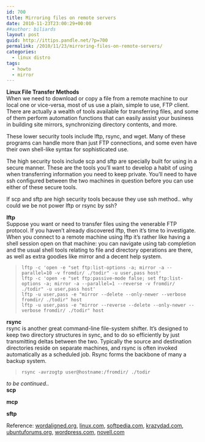 ```yaml
---
id: 700
title: Mirroring files on remote servers
date: 2010-11-23T23:00:29+00:00
##author: biliards
layout: post
guid: http://ittips.pandle.net/?p=700
permalink: /2010/11/23/mirroring-files-on-remote-servers/
categories:
  - linux distro
tags:
  - howto
  - mirror
---
```

**Linux File Transfer Methods**  
When we need to download or copy a file from a remote machine to our local one or vice-versa, most of us use a plain, simple to use, FTP client. There are actually a wealth of tools available for transferring files, and some of them perform automation functions that can easily assist your business in building site mirrors, synchronizing directory contents, and more.

These lower security tools include lftp, rsync, and wget. Many of these programs can handle more than just FTP connections, and some even have their own shell-like syntax for sophisticated use.

The high security tools include scp and sftp are specially built for using in a secure manner. These are the tools you&#8217;ll want to develop a habit of using when transferring information you need to keep private. You&#8217;ll need to have ssh configured between the two machines in question before you can use either of these secure tools.

If scp and sftp are high security tools because they use ssh method.. why could we be not power lftp or rsync by ssh?

**lftp**  
Suppose you want or need to transfer files using the venerable FTP protocol. If you haven’t already discovered lftp, then it’s time to investigate. When you connect to a remote machine using lftp it’s rather like having a shell session open on that machine: you can navigate using tab completion and the usual shell tools relating to file and directory operations are there, as well as extra goodies like mirror and a decent help system.  
> `lftp -c 'open -e "set ftp:list-options -a; mirror -a --parallel=10 -v fromdir/ ./todir" -u user,pass host'`<br />
`lftp -c 'open -e "set ftp:passive-mode false; set ftp:list-options -a; mirror -a --parallel=1 --reverse -v fromdir/ ./todir" -u user,pass host'`<br />
`lftp -u user,pass -e "mirror --delete --only-newer --verbose fromdir/ ./todir" host`<br />
`lftp -u user,pass -e "mirror --reverse --delete --only-newer --verbose fromdir/ ./todir" host`

**rsync**  
rsync is another great command-line file-system shifter. It’s designed to keep two directory structures in sync, and to do so efficiently by just transmitting deltas between the two. Typically the source and destination directories reside on separate machines, and rsync is often invoked automatically as a scheduled job. Rsync forms the backbone of many a backup system.  
> `rsync -avrzogtp user@hostname:/fromdir/ ./todir`

_to be continued.._  
**scp**

**mcp**

**sftp**

Reference: [wordaligned.org](http://wordaligned.org/articles/file-shifting-using-lftp-and-rsync), [linux.com](http://www.linux.com/archive/feed/122169), [softpedia.com](http://news.softpedia.com/news/Linux-File-Transfer-Methods-37831.shtml), [krazydad.com](http://www.krazydad.com/mcp.php), [ubuntuforums.org](http://ubuntuforums.org/showthread.php?t=593034), [wordpress.com](http://ayaz.wordpress.com/2006/08/13/rsync-how-to-efficiently-mirror-websites-directories-and-filesystems/), [novell.com](http://www.novell.com/coolsolutions/trench/16061.html)
